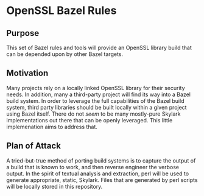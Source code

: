 # OpenSSL Bazel Rules
## Purpose
This set of Bazel rules and tools will provide an OpenSSL library build that can be depended upon by other Bazel targets.

## Motivation
Many projects rely on a locally linked OpenSSL library for their security needs. In addition, many a third-party project
will find its way into a Bazel build system. In order to leverage the full capabilities of the Bazel build system, third
party libraries should be built locally within a given project using Bazel itself. There do not _seem_ to be many
mostly-pure Skylark implementations out there that can be openly leveraged. This little implemenation aims to address
that.

## Plan of Attack
A tried-but-true method of porting build systems is to capture the output of a build that is known to work, and then
reverse engineer the verbose output. In the spirit of textual analysis and extraction, perl will be used to generate
appropriate, static, Skylark. Files that are generated by perl scripts will be locally stored in this repository.
